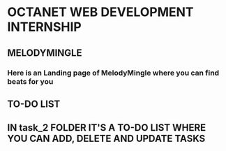# OCTANET WEB DEVELOPMENT INTERNSHIP

## MELODYMINGLE

### Here is an Landing page of MelodyMingle where you can find beats for you

## TO-DO LIST

## IN task_2 FOLDER IT'S A TO-DO LIST WHERE YOU CAN ADD, DELETE AND UPDATE TASKS
